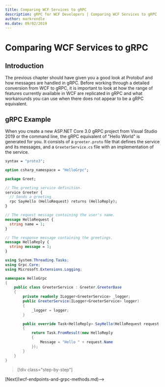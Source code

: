 ```yaml
---
title: Comparing WCF Services to gRPC
description: gRPC for WCF Developers | Comparing WCF Services to gRPC
author: markrendle
ms.date: 09/02/2019
---
```


# Comparing WCF Services to gRPC

## Introduction

The previous chapter should have given you a good look at Protobuf and how messages are handled in gRPC.  Before working through a detailed conversion from WCF to gRPC, it is important to look at how the range of features currently available in WCF are replicated in gRPC and what workarounds you can use when there does not appear to be a gRPC equivalent.

## gRPC Example

When you create a new ASP.NET Core 3.0 gRPC project from Visual Studio 2019 or the command line, the gRPC equivalent of "Hello World" is generated for you. It consists of a `greeter.proto` file that defines the service and its messages, and a `GreeterService.cs` file with an implementation of the service.

```protobuf
syntax = "proto3";

option csharp_namespace = "HelloGrpc";

package Greet;

// The greeting service definition.
service Greeter {
  // Sends a greeting
  rpc SayHello (HelloRequest) returns (HelloReply);
}

// The request message containing the user's name.
message HelloRequest {
  string name = 1;
}

// The response message containing the greetings.
message HelloReply {
  string message = 1;
}
```

```csharp
using System.Threading.Tasks;
using Grpc.Core;
using Microsoft.Extensions.Logging;

namespace HelloGrpc
{
    public class GreeterService : Greeter.GreeterBase
    {
        private readonly ILogger<GreeterService> _logger;
        public GreeterService(ILogger<GreeterService> logger)
        {
            _logger = logger;
        }

        public override Task<HelloReply> SayHello(HelloRequest request, ServerCallContext context)
        {
            return Task.FromResult(new HelloReply
            {
                Message = "Hello " + request.Name
            });
        }
    }
}
```


>[!div class="step-by-step"]
<!-->[Next](wcf-endpoints-and-grpc-methods.md)-->
